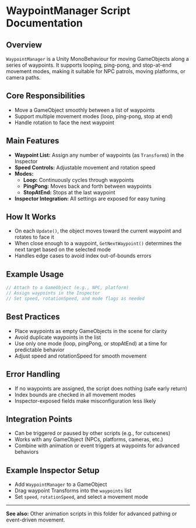 # WaypointManager Script Documentation

## Overview
`WaypointManager` is a Unity MonoBehaviour for moving GameObjects along a series of waypoints. It supports looping, ping-pong, and stop-at-end movement modes, making it suitable for NPC patrols, moving platforms, or camera paths.

## Core Responsibilities
- Move a GameObject smoothly between a list of waypoints
- Support multiple movement modes (loop, ping-pong, stop at end)
- Handle rotation to face the next waypoint

## Main Features
- **Waypoint List:** Assign any number of waypoints (as `Transform`s) in the Inspector
- **Speed Controls:** Adjustable movement and rotation speed
- **Modes:**
  - **Loop:** Continuously cycles through waypoints
  - **PingPong:** Moves back and forth between waypoints
  - **StopAtEnd:** Stops at the last waypoint
- **Inspector Integration:** All settings are exposed for easy tuning

## How It Works
- On each `Update()`, the object moves toward the current waypoint and rotates to face it
- When close enough to a waypoint, `GetNextWaypoint()` determines the next target based on the selected mode
- Handles edge cases to avoid index out-of-bounds errors

## Example Usage
```csharp
// Attach to a GameObject (e.g., NPC, platform)
// Assign waypoints in the Inspector
// Set speed, rotationSpeed, and mode flags as needed
```

## Best Practices
- Place waypoints as empty GameObjects in the scene for clarity
- Avoid duplicate waypoints in the list
- Use only one mode (loop, pingPong, or stopAtEnd) at a time for predictable behavior
- Adjust speed and rotationSpeed for smooth movement

## Error Handling
- If no waypoints are assigned, the script does nothing (safe early return)
- Index bounds are checked in all movement modes
- Inspector-exposed fields make misconfiguration less likely

## Integration Points
- Can be triggered or paused by other scripts (e.g., for cutscenes)
- Works with any GameObject (NPCs, platforms, cameras, etc.)
- Combine with animation or event triggers at waypoints for advanced behaviors

## Example Inspector Setup
- Add `WaypointManager` to a GameObject
- Drag waypoint Transforms into the `waypoints` list
- Set `speed`, `rotationSpeed`, and select a movement mode

---
**See also:** Other animation scripts in this folder for advanced pathing or event-driven movement. 